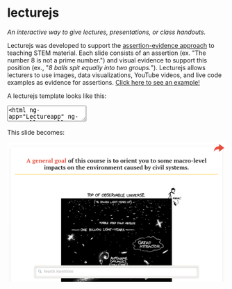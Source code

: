 lecturejs
=========

<em>An interactive way to give lectures, presentations, or class handouts. </em>

<p>Lecturejs was developed to support the <a href="http://writing.engr.psu.edu/slides.html">assertion-evidence approach</a> to teaching STEM material. Each slide consists of an assertion (ex. "The number 8 is not a prime number.") and visual evidence to support this position (ex., "<em>8 balls spit equally into two groups.</em>"). Lecturejs allows lecturers to use images, data visualizations, YouTube videos, and live code examples as evidence for assertions. <a href="http://mtaptich.github.io/lecturejs/">Click here to see an example!</a></p>

<p>A lecturejs template looks like this:</p>

<pre><code><textarea><html ng-app="Lectureapp" ng-controller="wells">
  <head>
    <!-- Add the title of your lecture here -->
  	<add-title label="Title of Presentation"></add-title>
  <body>

  	<!-- Add your slides using the <s-l></s-l> tag -->
	<s-l 
		assert="<a href='http://mtaptich.github.io/d3-lessons/'>A general goal</a> of this course is to orient you to some macro-level impacts on the environment caused by civil systems."
		link="http://ce11gsi.appspot.com/stylesheets/img/height.png"
    bottom="This requires you to build an understanding of scale."
    cite="http://xkcd.com/482/"
	></s-l>
  </body>
<html></textarea></code></pre>

<p> This slide becomes:</p>
<p><img src="https://raw.githubusercontent.com/mtaptich/lecturejs/master/img/slideexample.png" style="max-width:100%;"></p>

